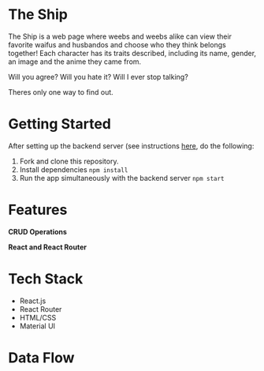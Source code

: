 # The Ship

The Ship is a web page where weebs and weebs alike can view their favorite waifus and husbandos and choose who they think belongs together! Each character has its traits described, including its name, gender, an image and the anime they came from.

Will you agree? Will you hate it? Will I ever stop talking?

Theres only one way to find out.

# Getting Started

After setting up the backend server (see instructions [here](https://github.com/bro-san/phase-3-the-SHIP-backend), do the following:

1. Fork and clone this repository.
2. Install dependencies `npm install`
3. Run the app simultaneously with the backend server `npm start`

# Features

**CRUD Operations**

<!-- - With a form, create an entry for a cat that has an age, gender, size, breed, and image.
- Using a favorite button, the user can "favorite" a cat and add it to the favorite section.
- If the user accidently messes up when creating a cat entry, they can delete that entry. -->

**React and React Router**

<!-- - Organize code structure by separating components into folder
- Organize web page by separating components through the NavBar
- Utilize inverse data flow by sending props between parent and child components -->

# Tech Stack

- React.js
- React Router
- HTML/CSS
- Material UI

# Data Flow

<!-- ```
                                index
                                  |
                                 App
                __________________|_____________________________
               |         |        |          |         |        |
              Header   NavBar   SBro   Favorites   Home      Form
                            ______|______    |                  |
                           |             |   |                  |
                      OptionPicker  CatContainer             OptionPicker
                                         |
                                      CatItem
``` -->
